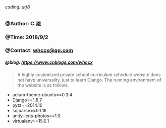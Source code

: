 ###### coding: utf8

### @Author: C.雄                                                               
### @Time: 2018/9/2                                   
### @Contact: whccx@qq.com
##### @blog: https://www.cnblogs.com/whccx

> A highly customized private school curriculum schedule website does not have universality, just to learn Django.
> The running environment of the website is as follows:

* adium-theme-ubuntu==0.3.4
* Django==1.8.7
* pytz==2014.10
* sqlparse==0.1.18
* unity-lens-photos==1.0
* virtualenv==15.0.1

